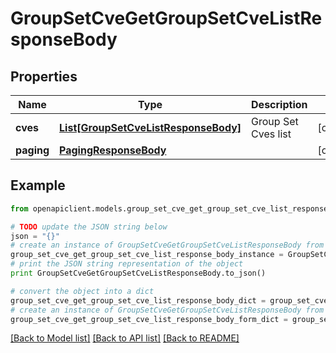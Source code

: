 # GroupSetCveGetGroupSetCveListResponseBody


## Properties
Name | Type | Description | Notes
------------ | ------------- | ------------- | -------------
**cves** | [**List[GroupSetCveListResponseBody]**](GroupSetCveListResponseBody.md) | Group Set Cves list | [optional] 
**paging** | [**PagingResponseBody**](PagingResponseBody.md) |  | [optional] 

## Example

```python
from openapiclient.models.group_set_cve_get_group_set_cve_list_response_body import GroupSetCveGetGroupSetCveListResponseBody

# TODO update the JSON string below
json = "{}"
# create an instance of GroupSetCveGetGroupSetCveListResponseBody from a JSON string
group_set_cve_get_group_set_cve_list_response_body_instance = GroupSetCveGetGroupSetCveListResponseBody.from_json(json)
# print the JSON string representation of the object
print GroupSetCveGetGroupSetCveListResponseBody.to_json()

# convert the object into a dict
group_set_cve_get_group_set_cve_list_response_body_dict = group_set_cve_get_group_set_cve_list_response_body_instance.to_dict()
# create an instance of GroupSetCveGetGroupSetCveListResponseBody from a dict
group_set_cve_get_group_set_cve_list_response_body_form_dict = group_set_cve_get_group_set_cve_list_response_body.from_dict(group_set_cve_get_group_set_cve_list_response_body_dict)
```
[[Back to Model list]](../README.md#documentation-for-models) [[Back to API list]](../README.md#documentation-for-api-endpoints) [[Back to README]](../README.md)


